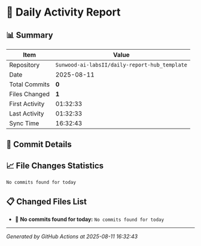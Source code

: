 # 📅 Daily Activity Report

## 📊 Summary
| Item | Value |
|------|-------|
| Repository | `Sunwood-ai-labsII/daily-report-hub_template` |
| Date | 2025-08-11 |
| Total Commits | **0** |
| Files Changed | **1** |
| First Activity | 01:32:33 |
| Last Activity | 01:32:33 |
| Sync Time | 16:32:43 |

## 📝 Commit Details

## 📈 File Changes Statistics

```diff
No commits found for today
```

## 📋 Changed Files List

- 📝 **No commits found for today:** `No commits found for today`

---
*Generated by GitHub Actions at 2025-08-11 16:32:43*
